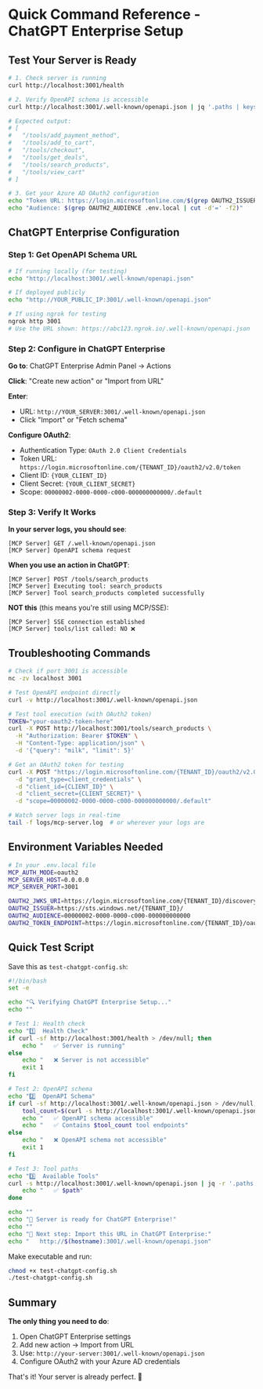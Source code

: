 # Quick Command Reference - ChatGPT Enterprise Setup

## Test Your Server is Ready

```bash
# 1. Check server is running
curl http://localhost:3001/health

# 2. Verify OpenAPI schema is accessible
curl http://localhost:3001/.well-known/openapi.json | jq '.paths | keys'

# Expected output:
# [
#   "/tools/add_payment_method",
#   "/tools/add_to_cart",
#   "/tools/checkout",
#   "/tools/get_deals",
#   "/tools/search_products",
#   "/tools/view_cart"
# ]

# 3. Get your Azure AD OAuth2 configuration
echo "Token URL: https://login.microsoftonline.com/$(grep OAUTH2_ISSUER .env.local | cut -d'/' -f4)/oauth2/v2.0/token"
echo "Audience: $(grep OAUTH2_AUDIENCE .env.local | cut -d'=' -f2)"
```

## ChatGPT Enterprise Configuration

### Step 1: Get OpenAPI Schema URL
```bash
# If running locally (for testing)
echo "http://localhost:3001/.well-known/openapi.json"

# If deployed publicly
echo "http://YOUR_PUBLIC_IP:3001/.well-known/openapi.json"

# If using ngrok for testing
ngrok http 3001
# Use the URL shown: https://abc123.ngrok.io/.well-known/openapi.json
```

### Step 2: Configure in ChatGPT Enterprise

**Go to**: ChatGPT Enterprise Admin Panel → Actions

**Click**: "Create new action" or "Import from URL"

**Enter**:
- URL: `http://YOUR_SERVER:3001/.well-known/openapi.json`
- Click "Import" or "Fetch schema"

**Configure OAuth2**:
- Authentication Type: `OAuth 2.0 Client Credentials`
- Token URL: `https://login.microsoftonline.com/{TENANT_ID}/oauth2/v2.0/token`
- Client ID: `{YOUR_CLIENT_ID}`
- Client Secret: `{YOUR_CLIENT_SECRET}`
- Scope: `00000002-0000-0000-c000-000000000000/.default`

### Step 3: Verify It Works

**In your server logs, you should see**:
```
[MCP Server] GET /.well-known/openapi.json
[MCP Server] OpenAPI schema request
```

**When you use an action in ChatGPT**:
```
[MCP Server] POST /tools/search_products
[MCP Server] Executing tool: search_products
[MCP Server] Tool search_products completed successfully
```

**NOT this** (this means you're still using MCP/SSE):
```
[MCP Server] SSE connection established
[MCP Server] tools/list called: NO ❌
```

## Troubleshooting Commands

```bash
# Check if port 3001 is accessible
nc -zv localhost 3001

# Test OpenAPI endpoint directly
curl -v http://localhost:3001/.well-known/openapi.json

# Test tool execution (with OAuth2 token)
TOKEN="your-oauth2-token-here"
curl -X POST http://localhost:3001/tools/search_products \
  -H "Authorization: Bearer $TOKEN" \
  -H "Content-Type: application/json" \
  -d '{"query": "milk", "limit": 5}'

# Get an OAuth2 token for testing
curl -X POST "https://login.microsoftonline.com/{TENANT_ID}/oauth2/v2.0/token" \
  -d "grant_type=client_credentials" \
  -d "client_id={CLIENT_ID}" \
  -d "client_secret={CLIENT_SECRET}" \
  -d "scope=00000002-0000-0000-c000-000000000000/.default"

# Watch server logs in real-time
tail -f logs/mcp-server.log  # or wherever your logs are
```

## Environment Variables Needed

```bash
# In your .env.local file
MCP_AUTH_MODE=oauth2
MCP_SERVER_HOST=0.0.0.0
MCP_SERVER_PORT=3001

OAUTH2_JWKS_URI=https://login.microsoftonline.com/{TENANT_ID}/discovery/v2.0/keys
OAUTH2_ISSUER=https://sts.windows.net/{TENANT_ID}/
OAUTH2_AUDIENCE=00000002-0000-0000-c000-000000000000
OAUTH2_TOKEN_ENDPOINT=https://login.microsoftonline.com/{TENANT_ID}/oauth2/v2.0/token
```

## Quick Test Script

Save this as `test-chatgpt-config.sh`:

```bash
#!/bin/bash
set -e

echo "🔍 Verifying ChatGPT Enterprise Setup..."
echo ""

# Test 1: Health check
echo "1️⃣  Health Check"
if curl -sf http://localhost:3001/health > /dev/null; then
    echo "   ✅ Server is running"
else
    echo "   ❌ Server is not accessible"
    exit 1
fi

# Test 2: OpenAPI schema
echo "2️⃣  OpenAPI Schema"
if curl -sf http://localhost:3001/.well-known/openapi.json > /dev/null; then
    tool_count=$(curl -s http://localhost:3001/.well-known/openapi.json | jq '.paths | length')
    echo "   ✅ OpenAPI schema accessible"
    echo "   ✅ Contains $tool_count tool endpoints"
else
    echo "   ❌ OpenAPI schema not accessible"
    exit 1
fi

# Test 3: Tool paths
echo "3️⃣  Available Tools"
curl -s http://localhost:3001/.well-known/openapi.json | jq -r '.paths | keys[]' | while read path; do
    echo "   ✅ $path"
done

echo ""
echo "🎉 Server is ready for ChatGPT Enterprise!"
echo ""
echo "📝 Next step: Import this URL in ChatGPT Enterprise:"
echo "   http://$(hostname):3001/.well-known/openapi.json"
```

Make executable and run:
```bash
chmod +x test-chatgpt-config.sh
./test-chatgpt-config.sh
```

## Summary

**The only thing you need to do**:
1. Open ChatGPT Enterprise settings
2. Add new action → Import from URL
3. Use: `http://your-server:3001/.well-known/openapi.json`
4. Configure OAuth2 with your Azure AD credentials

That's it! Your server is already perfect. 🚀
